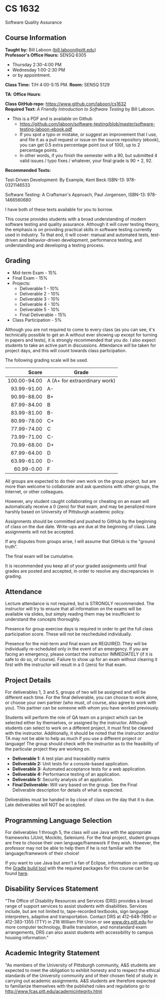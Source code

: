 # CS 1632
Software Quality Assurance

## Course Information

**Taught by:** Bill Laboon (bill.laboon@pitt.edu)  
**Professor's Office Hours:** SENSQ 6305
* Thursday 2:30-4:00 PM
* Wednesday 1:00-2:30 PM
* or by appointment.  

**Class Time:** T/H 4:00-5:15 PM.
**Room:** SENSQ 5129

**TA**: 
**Office Hours**: 

**Class GitHub repo:** https://www.github.com/laboon/cs1632  
**Required Text:** _A Friendly Introduction to Software Testing_ by Bill Laboon.
* This is a PDF and is available on Github
  * https://github.com/laboon/software-testing/blob/master/software-testing-laboon-ebook.pdf
  * If you spot a typo or mistake, or suggest an improvement that I use, and file it as a pull request or issue on the source repository (ebook), you can get 0.5 extra percentage point (out of 100), up to 2 percentage points.
  * In other words, if you finish the semester with a 90, but submitted 4 valid issues / typo fixes / whatever, your final grade is 90 + 2, 92.

**Recommended Texts:** 

Test-Driven Development: By Example, Kent Beck ISBN-13: 978-0321146533

Software Testing: A Craftsman's Approach, Paul Jorgensen, ISBN-13: 978-1466560680

I have both of these texts available for you to borrow.

This course provides students with a broad understanding of modern
software testing and quality assurance. Although it will cover testing
theory, the emphasis is on providing practical skills in software
testing currently used in industry. To that end, it will cover: manual
and automated tests, test-driven and behavior-driven development,
performance testing, and understanding and developing a testing
process.

## Grading

* Mid-term Exam - 15%
* Final Exam - 15%
* Projects:
  * Deliverable 1 - 10%
  * Deliverable 2 - 10%
  * Deliverable 3 - 10%
  * Deliverable 4 - 10%
  * Deliverable 5 - 10%
  * Final Deliverable - 15%
* Class Participation - 5%

Although you are not required to come to every class (as you can see, it's technically possible to get an A without ever showing up except for turning in papers and tests), it is strongly recommended that you do.  I also expect students to take an active part in discussions.  Attendance _will_ be taken for project days, and this will count towards class participation.

The following grading scale will be used.

Score  | Grade
-----: | ------------------------------
100.00-94.00 | A (A+ for extraordinary work)
93.99-91.00  | A-
90.99-88.00  | B+
87.99-84.00  | B
83.99-81.00  | B-
80.99-78.00  | C+
77.99-74.00  | C
73.99-71.00  | C-
70.99-68.00  | D+
67.99-64.00  | D
63.99-61.00  | D-
60.99-0.00   | F

All groups are expected to do their own work on the group project, but
are more than welcome to collaborate and ask questions with other
groups, the Internet, or other colleagues.

However, any student caught collaborating or cheating on an exam will
automatically receive a 0 (zero) for that exam, and may be penalized
more harshly based on University of Pittsburgh academic policy.

Assignments should be committed and pushed to GitHub by the beginning
of class on the due date.  Write-ups are due at the beginning of class.
Late assignments will not be accepted.

If any disputes from groups arise, I will assume that GitHub is the "ground 
truth".  

The final exam will be cumulative.

It is recommended you keep all of your graded assignments until final
grades are posted and accepted, in order to resolve any discrepancies
in grading.

## Attendance

Lecture attendance is not required, but is STRONGLY recommended.
The instructor will try to ensure that all information on the exams
will be available via slides, but simply reading them may be
insufficient to understand the concepts thoroughly. 

Presence for group exercise days is required in order to get the full
class participation score.  These will not be rescheduled individually.

Presence for the mid-term and final exam are REQUIRED.  They will be
individually re-scheduled only in the event of an emergency.  If you
are facing an emergency, please contact the instructor IMMEDIATELY (if
it is safe to do so, of course).  Failure to show up for an exam
without clearing it first with the instructor will result in a 0
(zero) for that exam.

## Project Details

For deliverables 1, 3 and 5, groups of two will be assigned and will be
different each time.  For the final deliverable, you can choose to work
alone, or choose your own partner (who must, of course, also agree to work with you).  This partner can be someone with whom you have worked previously.

Students will perform the role of QA team on a project which can be selected either by themselves, or assigned by the instructor.  Although students can select to work on a different project, it must first be cleared with the instructor.  Additionally, it should be noted that the instructor and/or TA may not be able to help as much if you use a different project or language!    The group should check with the instructor as to the feasibility of
the particular project they are working on.  

* **Deliverable 1:** A test plan and traceability matrix
* **Deliverable 2:** Unit tests for a console-based application.
* **Deliverable 3:** Automated acceptance tests for a web application.
* **Deliverable 4:** Performance testing of an application.
* **Deliverable 5:** Security analysis of an application.
* **Final Deliverable:** Will vary based on the group.  See the Final Deliverable description for details of what is expected.

Deliverables must be handed in by close of class on the day that it is
due.  Late deliverables will NOT be accepted.

## Programming Language Selection

For deliverables 1 through 5, the class will use Java with the appropriate
frameworks (JUnit, Mockito, Selenium).  For the final project, student
groups are free to choose their own language/framework if they wish.
However, the professor may not be able to help them if he is not familiar
with the language/framework of their choice!

If you want to use Java but aren't a fan of Eclipse, information on setting up the [Gradle build tool](https://gradle.org/) with the required packages for this course can be found [here](https://gist.github.com/alexlafroscia/c6757de349b27e34eff6).  

## Disability Services Statement

"The Office of Disability Resources and
Services (DRS) provides a broad range of support services to assist
students with disabilities. Services include, but are not limited to,
tape-recorded textbooks, sign language interpreters, adaptive and
transportation. Contact DRS at 412-648-7890 or 412-383-1355 (TTY) in
216 William Pitt Union or see www.drs.pitt.edu for more computer
technology, Braille translation, and nonstandard exam arrangements,
DRS can also assist students with accessibility to campus housing
information."

## Academic Integrity Statement

"As members of the University of
Pittsburgh community, A&S students are expected to meet the obligation
to exhibit honesty and to respect the ethical standards of the
University community and of their chosen field of study in carrying
out academic assignments. A&S students are therefore expected to
familiarize themselves with the published rules and regulations go to
http://www.fcas.pitt.edu/academicintegrity.html

